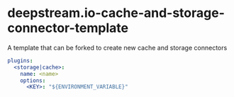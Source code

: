 # deepstream.io-cache-and-storage-connector-template
A template that can be forked to create new cache and storage connectors

```yaml
plugins:
  <storage|cache>:
    name: <name>
    options:
      <KEY>: "${ENVIRONMENT_VARIABLE}"
```
